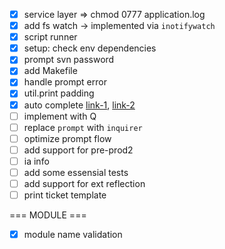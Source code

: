 * [x] service layer => chmod 0777 application.log
* [x] add fs watch -> implemented via `inotifywatch`
* [x] script runner
* [x] setup: check env dependencies
* [x] prompt svn password
* [x] add Makefile
* [x] handle prompt error
* [x] util.print padding
* [x] auto complete [link-1](http://wikimatze.de/writing-zsh-completion-for-padrino/), [link-2](http://www.linux-mag.com/id/1106/)
* [ ] implement with Q
* [ ] replace `prompt` with `inquirer`
* [ ] optimize prompt flow
* [ ] add support for pre-prod2
* [ ] ia info
* [ ] add some essensial tests
* [ ] add support for ext reflection
* [ ] print ticket template

=== MODULE ===

* [x] module name validation
